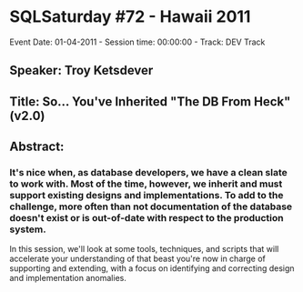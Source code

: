 # SQLSaturday #72 - Hawaii 2011
Event Date: 01-04-2011 - Session time: 00:00:00 - Track: DEV Track
## Speaker: Troy Ketsdever
## Title: So... You've Inherited "The DB From Heck" (v2.0)
## Abstract:
### It's nice when, as database developers, we have a clean slate to work with. Most of the time, however, we inherit and must support existing designs and implementations. To add to the challenge, more often than not documentation of the database doesn't exist or is out-of-date with respect to the production system.

In this session, we'll look at some tools, techniques, and scripts that will accelerate your understanding of that beast you're now in charge of supporting and extending, with a focus on identifying and correcting design and implementation anomalies.

